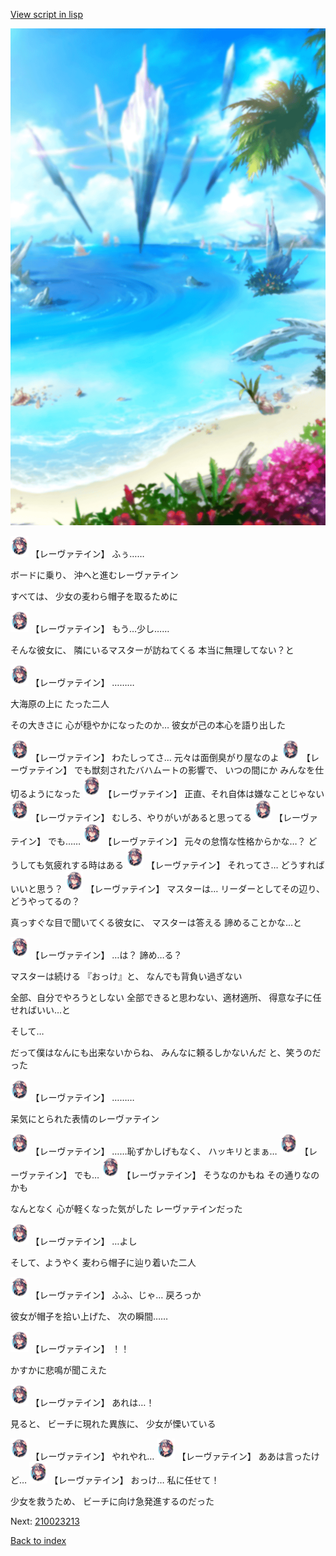 [View script in lisp](../scripts/210023212.txt)

![sea_beach_day.png](../images/backgrounds/sea_beach_day.png)

<img src="../images/units/2100231.png" alt="2100231.png" height="34"/>
【レーヴァテイン】
ふぅ……

ボードに乗り、
沖へと進むレーヴァテイン

すべては、
少女の麦わら帽子を取るために

<img src="../images/units/2100231.png" alt="2100231.png" height="34"/>
【レーヴァテイン】
もう…少し……

そんな彼女に、
隣にいるマスターが訪ねてくる
本当に無理してない？と

<img src="../images/units/2100231.png" alt="2100231.png" height="34"/>
【レーヴァテイン】
………

大海原の上に
たった二人

その大きさに
心が穏やかになったのか…
彼女が己の本心を語り出した

<img src="../images/units/2100231.png" alt="2100231.png" height="34"/>
【レーヴァテイン】
わたしってさ…
元々は面倒臭がり屋なのよ

<img src="../images/units/2100231.png" alt="2100231.png" height="34"/>
【レーヴァテイン】
でも獣刻されたバハムートの影響で、
いつの間にか
みんなを仕切るようになった

<img src="../images/units/2100231.png" alt="2100231.png" height="34"/>
【レーヴァテイン】
正直、それ自体は嫌なことじゃない

<img src="../images/units/2100231.png" alt="2100231.png" height="34"/>
【レーヴァテイン】
むしろ、やりがいがあると思ってる

<img src="../images/units/2100231.png" alt="2100231.png" height="34"/>
【レーヴァテイン】
でも……

<img src="../images/units/2100231.png" alt="2100231.png" height="34"/>
【レーヴァテイン】
元々の怠惰な性格からかな…？
どうしても気疲れする時はある

<img src="../images/units/2100231.png" alt="2100231.png" height="34"/>
【レーヴァテイン】
それってさ…
どうすればいいと思う？

<img src="../images/units/2100231.png" alt="2100231.png" height="34"/>
【レーヴァテイン】
マスターは…
リーダーとしてその辺り、
どうやってるの？

真っすぐな目で聞いてくる彼女に、
マスターは答える
諦めることかな…と

<img src="../images/units/2100231.png" alt="2100231.png" height="34"/>
【レーヴァテイン】
…は？
諦め…る？

マスターは続ける
『おっけ』と、
なんでも背負い過ぎない

全部、自分でやろうとしない
全部できると思わない、適材適所、
得意な子に任せればいい…と

そして…

だって僕はなんにも出来ないからね、
みんなに頼るしかないんだ
と、笑うのだった

<img src="../images/units/2100231.png" alt="2100231.png" height="34"/>
【レーヴァテイン】
………

呆気にとられた表情のレーヴァテイン

<img src="../images/units/2100231.png" alt="2100231.png" height="34"/>
【レーヴァテイン】
……恥ずかしげもなく、
ハッキリとまぁ…

<img src="../images/units/2100231.png" alt="2100231.png" height="34"/>
【レーヴァテイン】
でも…

<img src="../images/units/2100231.png" alt="2100231.png" height="34"/>
【レーヴァテイン】
そうなのかもね
その通りなのかも

なんとなく
心が軽くなった気がした
レーヴァテインだった

<img src="../images/units/2100231.png" alt="2100231.png" height="34"/>
【レーヴァテイン】
…よし

そして、ようやく
麦わら帽子に辿り着いた二人

<img src="../images/units/2100231.png" alt="2100231.png" height="34"/>
【レーヴァテイン】
ふふ、じゃ…
戻ろっか

彼女が帽子を拾い上げた、
次の瞬間……

<img src="../images/units/2100231.png" alt="2100231.png" height="34"/>
【レーヴァテイン】
！！

かすかに悲鳴が聞こえた

<img src="../images/units/2100231.png" alt="2100231.png" height="34"/>
【レーヴァテイン】
あれは…！

見ると、
ビーチに現れた異族に、
少女が慄いている

<img src="../images/units/2100231.png" alt="2100231.png" height="34"/>
【レーヴァテイン】
やれやれ…

<img src="../images/units/2100231.png" alt="2100231.png" height="34"/>
【レーヴァテイン】
ああは言ったけど…

<img src="../images/units/2100231.png" alt="2100231.png" height="34"/>
【レーヴァテイン】
おっけ…
私に任せて！

少女を救うため、
ビーチに向け急発進するのだった

Next: [210023213](210023213.md)

[Back to index](index.md)

